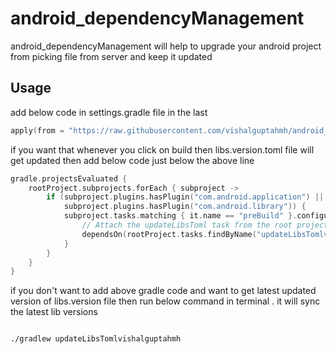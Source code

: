 # android_dependencyManagement
android_dependencyManagement will help to upgrade your android project from picking file from server and keep it updated


## Usage 

add below code in settings.gradle file in the last

```kotlin
apply(from = "https://raw.githubusercontent.com/vishalguptahmh/android_dependencyManagement/refs/heads/master/dependency-sync.gradle.kts")
```

if you want that whenever you click on build then libs.version.toml file will get updated then add below code just below the above line

```kotlin
gradle.projectsEvaluated {
    rootProject.subprojects.forEach { subproject ->
        if (subproject.plugins.hasPlugin("com.android.application") ||
            subproject.plugins.hasPlugin("com.android.library")) {
            subproject.tasks.matching { it.name == "preBuild" }.configureEach {
                // Attach the updateLibsToml task from the root project
                dependsOn(rootProject.tasks.findByName("updateLibsTomlvishalguptahmh"))
            }
        }
    }
}
```

if you don't want to add above gradle code and want to get latest updated version of libs.version file then run below command in terminal . it will sync the latest lib versions

```sh

./gradlew updateLibsTomlvishalguptahmh
```

